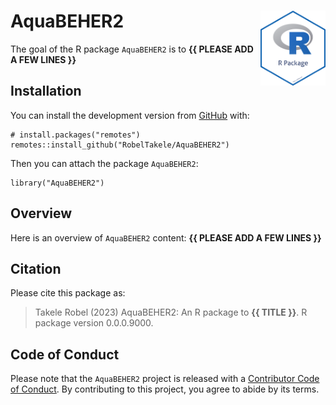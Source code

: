 <!-- README.md is generated from README.Rmd. Please edit that file -->

# AquaBEHER2 <img src="man/figures/package-sticker.png" align="right" style="float:right; height:120px;"/>

<!-- badges: start -->
<!-- badges: end -->

The goal of the R package `AquaBEHER2` is to **{{ PLEASE ADD A FEW LINES
}}**

## Installation

You can install the development version from
[GitHub](https://github.com/) with:

    # install.packages("remotes")
    remotes::install_github("RobelTakele/AquaBEHER2")

Then you can attach the package `AquaBEHER2`:

    library("AquaBEHER2")

## Overview

Here is an overview of `AquaBEHER2` content: **{{ PLEASE ADD A FEW LINES
}}**

## Citation

Please cite this package as:

> Takele Robel (2023) AquaBEHER2: An R package to **{{ TITLE }}**. R
> package version 0.0.0.9000.

## Code of Conduct

Please note that the `AquaBEHER2` project is released with a
[Contributor Code of
Conduct](https://contributor-covenant.org/version/2/0/CODE_OF_CONDUCT.html).
By contributing to this project, you agree to abide by its terms.

